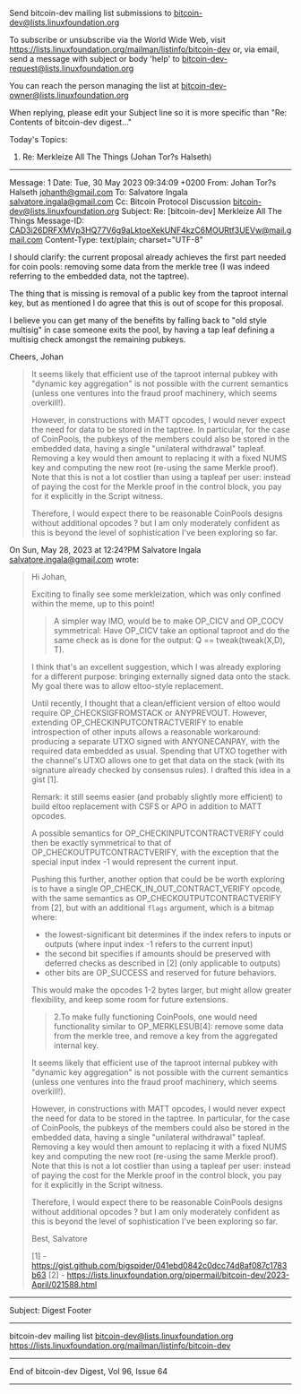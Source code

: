 Send bitcoin-dev mailing list submissions to
	bitcoin-dev@lists.linuxfoundation.org

To subscribe or unsubscribe via the World Wide Web, visit
	https://lists.linuxfoundation.org/mailman/listinfo/bitcoin-dev
or, via email, send a message with subject or body 'help' to
	bitcoin-dev-request@lists.linuxfoundation.org

You can reach the person managing the list at
	bitcoin-dev-owner@lists.linuxfoundation.org

When replying, please edit your Subject line so it is more specific
than "Re: Contents of bitcoin-dev digest..."


Today's Topics:

   1. Re: Merkleize All The Things (Johan Tor?s Halseth)


----------------------------------------------------------------------

Message: 1
Date: Tue, 30 May 2023 09:34:09 +0200
From: Johan Tor?s Halseth <johanth@gmail.com>
To: Salvatore Ingala <salvatore.ingala@gmail.com>
Cc: Bitcoin Protocol Discussion
	<bitcoin-dev@lists.linuxfoundation.org>
Subject: Re: [bitcoin-dev] Merkleize All The Things
Message-ID:
	<CAD3i26DRFXMVp3HQ77V6g9aLktoeXekUNF4kzC6MOURtf3UEVw@mail.gmail.com>
Content-Type: text/plain; charset="UTF-8"

I should clarify: the current proposal already achieves the first part
needed for coin pools: removing some data from the merkle tree (I was
indeed referring to the embedded data, not the taptree).

The thing that is missing is removal of a public key from the taproot
internal key, but as mentioned I do agree that this is out of scope
for this proposal.

I believe you can get many of the benefits by falling back to "old
style multisig" in case someone exits the pool, by having a tap leaf
defining a multisig check amongst the remaining pubkeys.

Cheers,
Johan

> It seems likely that efficient use of the taproot internal pubkey with
> "dynamic key aggregation" is not possible with the current semantics
> (unless one ventures into the fraud proof machinery, which seems
> overkill!).
>
> However, in constructions with MATT opcodes, I would never expect the
> need for data to be stored in the taptree. In particular, for the case
> of CoinPools, the pubkeys of the members could also be stored in the
> embedded data, having a single "unilateral withdrawal" tapleaf.
> Removing a key would then amount to replacing it with a fixed NUMS key
> and computing the new root (re-using the same Merkle proof).
> Note that this is not a lot costlier than using a tapleaf per user:
> instead of paying the cost for the Merkle proof in the control block,
> you pay for it explicitly in the Script witness.
>
> Therefore, I would expect there to be reasonable CoinPools designs
> without additional opcodes ? but I am only moderately confident as
> this is beyond the level of sophistication I've been exploring so far.


On Sun, May 28, 2023 at 12:24?PM Salvatore Ingala
<salvatore.ingala@gmail.com> wrote:
>
> Hi Johan,
>
> Exciting to finally see some merkleization, which was only confined
> within the meme, up to this point!
>
> > A simpler way IMO, would be to make OP_CICV and OP_COCV symmetrical:
> > Have OP_CICV take an optional taproot and do the same check as is
> > done for the output: Q == tweak(tweak(X,D), T).
>
> I think that's an excellent suggestion, which I was already exploring
> for a different purpose: bringing externally signed data onto the
> stack. My goal there was to allow eltoo-style replacement.
>
> Until recently, I thought that a clean/efficient version of eltoo
> would require OP_CHECKSIGFROMSTACK or ANYPREVOUT. However, extending
> OP_CHECKINPUTCONTRACTVERIFY to enable introspection of other inputs
> allows a reasonable workaround: producing a separate UTXO signed with
> ANYONECANPAY, with the required data embedded as usual. Spending that
> UTXO together with the channel's UTXO allows one to get that data
> on the stack (with its signature already checked by consensus rules).
> I drafted this idea in a gist [1].
>
> Remark: it still seems easier (and probably slightly more efficient)
> to build eltoo replacement with CSFS or APO in addition to MATT
> opcodes.
>
> A possible semantics for OP_CHECKINPUTCONTRACTVERIFY could then be
> exactly symmetrical to that of OP_CHECKOUTPUTCONTRACTVERIFY, with
> the exception that the special input index -1 would represent the
> current input.
>
> Pushing this further, another option that could be be worth exploring
> is to have a single OP_CHECK_IN_OUT_CONTRACT_VERIFY opcode, with the
> same semantics as OP_CHECKOUTPUTCONTRACTVERIFY from [2], but with an
> additional `flags` argument, which is a bitmap where:
> - the lowest-significant bit determines if the index refers to inputs
>   or outputs (where input index -1 refers to the current input)
> - the second bit specifies if amounts should be preserved with
>   deferred checks as described in [2] (only applicable to outputs)
> - other bits are OP_SUCCESS and reserved for future behaviors.
>
> This would make the opcodes 1-2 bytes larger, but might allow greater
> flexibility, and keep some room for future extensions.
>
> > 2.To make fully functioning CoinPools, one would need functionality
> > similar to OP_MERKLESUB[4]: remove some data from the merkle tree,
> > and remove a key from the aggregated internal key.
>
> It seems likely that efficient use of the taproot internal pubkey with
> "dynamic key aggregation" is not possible with the current semantics
> (unless one ventures into the fraud proof machinery, which seems
> overkill!).
>
> However, in constructions with MATT opcodes, I would never expect the
> need for data to be stored in the taptree. In particular, for the case
> of CoinPools, the pubkeys of the members could also be stored in the
> embedded data, having a single "unilateral withdrawal" tapleaf.
> Removing a key would then amount to replacing it with a fixed NUMS key
> and computing the new root (re-using the same Merkle proof).
> Note that this is not a lot costlier than using a tapleaf per user:
> instead of paying the cost for the Merkle proof in the control block,
> you pay for it explicitly in the Script witness.
>
> Therefore, I would expect there to be reasonable CoinPools designs
> without additional opcodes ? but I am only moderately confident as
> this is beyond the level of sophistication I've been exploring so far.
>
> Best,
> Salvatore
>
> [1] - https://gist.github.com/bigspider/041ebd0842c0dcc74d8af087c1783b63
> [2] - https://lists.linuxfoundation.org/pipermail/bitcoin-dev/2023-April/021588.html


------------------------------

Subject: Digest Footer

_______________________________________________
bitcoin-dev mailing list
bitcoin-dev@lists.linuxfoundation.org
https://lists.linuxfoundation.org/mailman/listinfo/bitcoin-dev


------------------------------

End of bitcoin-dev Digest, Vol 96, Issue 64
*******************************************
